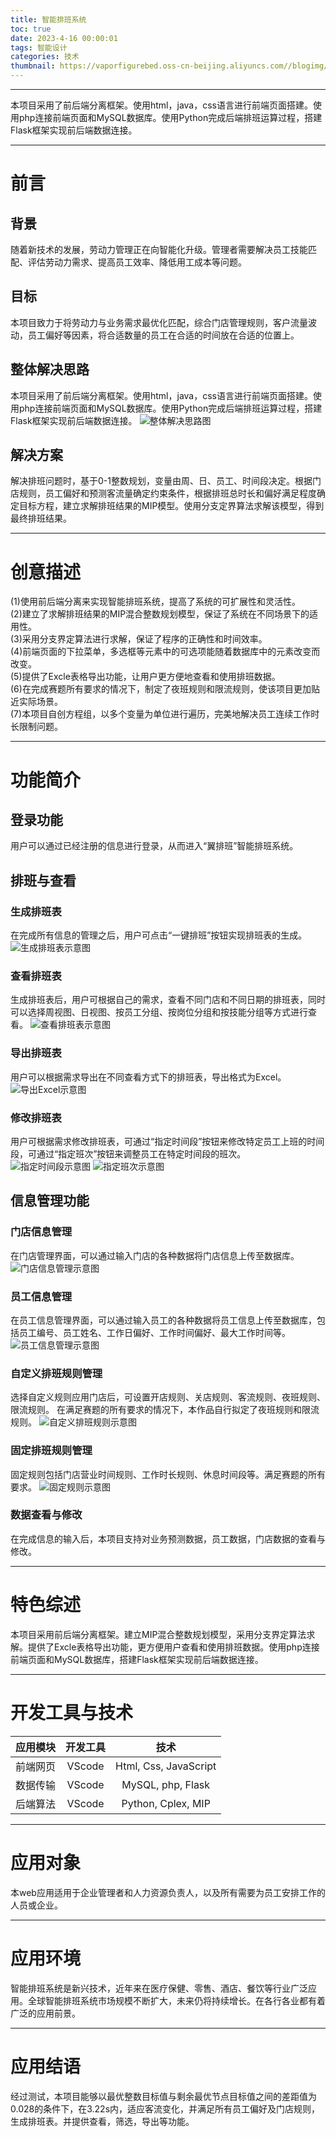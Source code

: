 ```yaml
---
title: 智能排班系统
toc: true
date: 2023-4-16 00:00:01
tags: 智能设计
categories: 技术
thumbnail: https://vaporfigurebed.oss-cn-beijing.aliyuncs.com//blogimg/schedulesystemAIlogo.png
---
```


---

本项目采用了前后端分离框架。使用html，java，css语言进行前端页面搭建。使用php连接前端页面和MySQL数据库。使用Python完成后端排班运算过程，搭建Flask框架实现前后端数据连接。

<!-- more -->







---
# 前言
## 背景
随着新技术的发展，劳动力管理正在向智能化升级。管理者需要解决员工技能匹配、评估劳动力需求、提高员工效率、降低用工成本等问题。
## 目标
本项目致力于将劳动力与业务需求最优化匹配，综合门店管理规则，客户流量波动，员工偏好等因素，将合适数量的员工在合适的时间放在合适的位置上。
## 整体解决思路
本项目采用了前后端分离框架。使用html，java，css语言进行前端页面搭建。使用php连接前端页面和MySQL数据库。使用Python完成后端排班运算过程，搭建Flask框架实现前后端数据连接。
![整体解决思路图](https://vaporfigurebed.oss-cn-beijing.aliyuncs.com//blogimg/整体解决思路图.png)
## 解决方案
解决排班问题时，基于0-1整数规划，变量由周、日、员工、时间段决定。根据门店规则，员工偏好和预测客流量确定约束条件，根据排班总时长和偏好满足程度确定目标方程，建立求解排班结果的MIP模型。使用分支定界算法求解该模型，得到最终排班结果。


---
# 创意描述
(1)使用前后端分离来实现智能排班系统，提高了系统的可扩展性和灵活性。  
(2)建立了求解排班结果的MIP混合整数规划模型，保证了系统在不同场景下的适用性。  
(3)采用分支界定算法进行求解，保证了程序的正确性和时间效率。  
(4)前端页面的下拉菜单，多选框等元素中的可选项能随着数据库中的元素改变而改变。    
(5)提供了Excle表格导出功能，让用户更方便地查看和使用排班数据。  
(6)在完成赛题所有要求的情况下，制定了夜班规则和限流规则，使该项目更加贴近实际场景。  
(7)本项目自创方程组，以多个变量为单位进行遍历，完美地解决员工连续工作时长限制问题。  



---
# 功能简介
## 登录功能
用户可以通过已经注册的信息进行登录，从而进入“翼排班”智能排班系统。
## 排班与查看
### 生成排班表
在完成所有信息的管理之后，用户可点击“一键排班”按钮实现排班表的生成。
![生成排班表示意图](https://vaporfigurebed.oss-cn-beijing.aliyuncs.com//blogimg/生成排班表示意图.png)
### 查看排班表
生成排班表后，用户可根据自己的需求，查看不同门店和不同日期的排班表，同时可以选择周视图、日视图、按员工分组、按岗位分组和按技能分组等方式进行查看。
![查看排班表示意图](https://vaporfigurebed.oss-cn-beijing.aliyuncs.com//blogimg/查看排班表示意图.png)
### 导出排班表
用户可以根据需求导出在不同查看方式下的排班表，导出格式为Excel。
![导出Excel示意图](https://vaporfigurebed.oss-cn-beijing.aliyuncs.com//blogimg/导出Excel示意图.png)
### 修改排班表
用户可根据需求修改排班表，可通过“指定时间段”按钮来修改特定员工上班的时间段，可通过“指定班次”按钮来调整员工在特定时间段的班次。
![指定时间段示意图](https://vaporfigurebed.oss-cn-beijing.aliyuncs.com//blogimg/指定时间段示意图.png)
![指定班次示意图](https://vaporfigurebed.oss-cn-beijing.aliyuncs.com//blogimg/指定班次示意图.png)
## 信息管理功能
### 门店信息管理
在门店管理界面，可以通过输入门店的各种数据将门店信息上传至数据库。
![门店信息管理示意图](https://vaporfigurebed.oss-cn-beijing.aliyuncs.com//blogimg/门店信息管理示意图.png)
### 员工信息管理
在员工信息管理界面，可以通过输入员工的各种数据将员工信息上传至数据库，包括员工编号、员工姓名、工作日偏好、工作时间偏好、最大工作时间等。
![员工信息管理示意图](https://vaporfigurebed.oss-cn-beijing.aliyuncs.com//blogimg/员工信息管理示意图.png)
### 自定义排班规则管理
选择自定义规则应用门店后，可设置开店规则、关店规则、客流规则、夜班规则、限流规则。 在满足赛题的所有要求的情况下，本作品自行拟定了夜班规则和限流规则。
![自定义排班规则示意图](https://vaporfigurebed.oss-cn-beijing.aliyuncs.com//blogimg/自定义排班规则示意图.png)
### 固定排班规则管理
固定规则包括门店营业时间规则、工作时长规则、休息时间段等。满足赛题的所有要求。
![固定规则示意图](https://vaporfigurebed.oss-cn-beijing.aliyuncs.com//blogimg/固定规则示意图.png)
### 数据查看与修改
在完成信息的输入后，本项目支持对业务预测数据，员工数据，门店数据的查看与修改。


---
# 特色综述
本项目采用前后端分离框架。建立MIP混合整数规划模型，采用分支界定算法求解。提供了Excle表格导出功能，更方便用户查看和使用排班数据。使用php连接前端页面和MySQL数据库，搭建Flask框架实现前后端数据连接。

---
# 开发工具与技术
| 应用模块    | 开发工具   | 技术                       |
|:----------:|:--------:|:--------------------------:|
| 前端网页  |  VScode  | Html, Css, JavaScript       |
| 数据传输    |  VScode  | MySQL, php, Flask           |
| 后端算法  |  VScode  | Python, Cplex, MIP          |


---
# 应用对象
本web应用适用于企业管理者和人力资源负责人，以及所有需要为员工安排工作的人员或企业。

---
# 应用环境
智能排班系统是新兴技术，近年来在医疗保健、零售、酒店、餐饮等行业广泛应用。全球智能排班系统市场规模不断扩大，未来仍将持续增长。在各行各业都有着广泛的应用前景。

---
# 应用结语
经过测试，本项目能够以最优整数目标值与剩余最优节点目标值之间的差距值为0.028的条件下，在3.22s内，适应客流变化，并满足所有员工偏好及门店规则，生成排班表。并提供查看，筛选，导出等功能。


